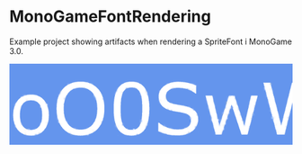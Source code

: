 MonoGameFontRendering
=====================

Example project showing artifacts when rendering a SpriteFont i MonoGame 3.0.

![Example image](https://github.com/Sankra/MonoGameFontRendering/blob/master/Font%20rendering%20artifacts.png)
